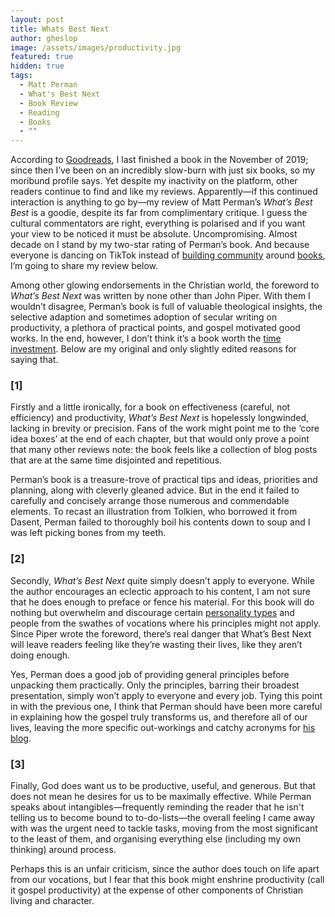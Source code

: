 ```yaml
---
layout: post
title: Whats Best Next
author: gheslop
image: /assets/images/productivity.jpg
featured: true
hidden: true
tags:
  - Matt Perman
  - What's Best Next
  - Book Review
  - Reading
  - Books
  - ""
---
```

According to [Goodreads](https://www.goodreads.com/review/show/1121985189?type=review#rating_805983834), I last finished a book in the November of 2019; since then I’ve been on an incredibly slow-burn with just six books, so my moribund profile says. Yet despite my inactivity on the platform, other readers continue to find and like my reviews. Apparently—if this continued interaction is anything to go by—my review of Matt Perman’s *What’s Best Best* is a goodie, despite its far from complimentary critique. I guess the cultural commentators are right, everything is polarised and if you want your view to be noticed it must be absolute. Uncompromising. Almost decade on I stand by my two-star rating of Perman’s book. And because everyone is dancing on TikTok instead of [building community](https://rekindle.co.za/content/2021-10-14-the-power-of-story-to-form-community-reading-together) around [books](https://rekindle.co.za/content/2024-10-28-how-to-become-a-better-reader), I’m going to share my review below.

Among other glowing endorsements in the Christian world, the foreword to *What’s Best Next* was written by none other than John Piper. With them I wouldn’t disagree, Perman’s book is full of valuable theological insights, the selective adaption and sometimes adoption of secular writing on productivity, a plethora of practical points, and gospel motivated good works. In the end, however, I don’t think it’s a book worth the [time investment](https://rekindle.co.za/content/2025-02-07-reading-reflections). Below are my original and only slightly edited reasons for saying that.

### \[1]

Firstly and a little ironically, for a book on effectiveness (careful, not efficiency) and productivity, *What’s Best Next* is hopelessly longwinded, lacking in brevity or precision. Fans of the work might point me to the ‘core idea boxes’ at the end of each chapter, but that would only prove a point that many other reviews note: the book feels like a collection of blog posts that are at the same time disjointed and repetitious.

Perman’s book is a treasure-trove of practical tips and ideas, priorities and planning, along with cleverly gleaned advice. But in the end it failed to carefully and concisely arrange those numerous and commendable elements. To recast an illustration from Tolkien, who borrowed it from Dasent, Perman failed to thoroughly boil his contents down to soup and I was left picking bones from my teeth.

### \[2]

Secondly, *What’s Best Next* quite simply doesn’t apply to everyone. While the author encourages an eclectic approach to his content, I am not sure that he does enough to preface or fence his material. For this book will do nothing but overwhelm and discourage certain [personality types](https://rekindle.co.za/content/2020-11-05-personality-test) and people from the swathes of vocations where his principles might not apply. Since Piper wrote the foreword, there’s real danger that What’s Best Next will leave readers feeling like they’re wasting their lives, like they aren’t doing enough.

Yes, Perman does a good job of providing general principles before unpacking them practically. Only the principles, barring their broadest presentation, simply won’t apply to everyone and every job. Tying this point in with the previous one, I think that Perman should have been more careful in explaining how the gospel truly transforms us, and therefore all of our lives, leaving the more specific out-workings and catchy acronyms for [his blog](https://www.whatsbestnext.com/).

### \[3]

Finally, God does want us to be productive, useful, and generous. But that does not mean he desires for us to be maximally effective. While Perman speaks about intangibles—frequently reminding the reader that he isn't telling us to become bound to to-do-lists—the overall feeling I came away with was the urgent need to tackle tasks, moving from the most significant to the least of them, and organising everything else (including my own thinking) around process.

Perhaps this is an unfair criticism, since the author does touch on life apart from our vocations, but I fear that this book might enshrine productivity (call it gospel productivity) at the expense of other components of Christian living and character.